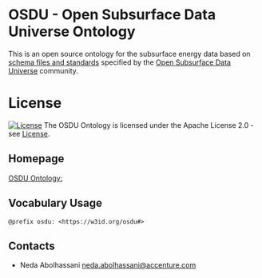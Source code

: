 # OSDU - Open Subsurface Data Universe Ontology
This is an open source ontology for the subsurface energy data based on [schema files and standards](https://community.opengroup.org/osdu/platform/data-flow/data-loading/open-test-data/-/tree/master/rc--3.0.0/3-schema) specified by the [Open Subsurface Data Universe](https://osduforum.org/) community.

# License
[![License](https://img.shields.io/badge/License-Apache_2.0-blue.svg)](https://opensource.org/licenses/Apache-2.0)
The OSDU Ontology is licensed under the Apache License 2.0 - see [License](./License).


## Homepage
[OSDU Ontology: ](https://github.com/Accenture/OSDU-Ontology/)

## Vocabulary Usage

    @prefix osdu: <https://w3id.org/osdu#>

## Contacts
* Neda Abolhassani <neda.abolhassani@accenture.com>
